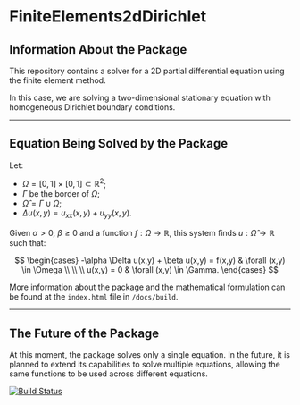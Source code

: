 # FiniteElements2dDirichlet

## Information About the Package

This repository contains a solver for a 2D partial differential equation using the finite element method.

In this case, we are solving a two-dimensional stationary equation with homogeneous Dirichlet boundary conditions.

-----

## Equation Being Solved by the Package

Let:
  - $\Omega = [0,1] \times [0,1] \subset \mathbb{R}^2$;
  - $\Gamma$ be the border of $\Omega$;
  - $\hat{\Omega} = \Gamma \cup \Omega$;
  - $\Delta u(x,y) = u_{xx}(x,y) + u_{yy}(x,y)$.

Given $\alpha > 0$, $\beta \geq 0$ and a function $f : \Omega \to \mathbb{R}$, this system finds $u : \hat{\Omega} \to \mathbb{R}$ such that:

$$
\begin{cases}
  -\alpha \Delta u(x,y) + \beta u(x,y) = f(x,y) & \forall (x,y) \in \Omega \\
  \\ \\
  u(x,y) = 0 & \forall (x,y) \in \Gamma.
\end{cases}
$$

More information about the package and the mathematical formulation can be found at the ``index.html`` file in ``/docs/build``.

-----

## The Future of the Package

At this moment, the package solves only a single equation. In the future, it is planned to extend its capabilities to solve multiple equations, allowing the same functions to be used across different equations.

[![Build Status](https://github.com/joaovictorlopezpereira/FiniteElements2dDirichlet.jl/actions/workflows/CI.yml/badge.svg?branch=master)](https://github.com/joaovictorlopezpereira/FiniteElements2dDirichlet.jl/actions/workflows/CI.yml?query=branch%3Amaster)
